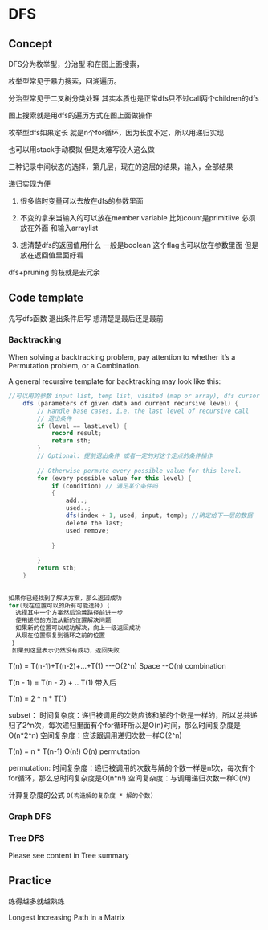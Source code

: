 # DFS

## Concept

DFS分为枚举型，分治型 和在图上面搜索，

枚举型常见于暴力搜索，回溯遍历。

分治型常见于二叉树分类处理 其实本质也是正常dfs只不过call两个children的dfs

图上搜索就是用dfs的遍历方式在图上面做操作



枚举型dfs如果定长 就是n个for循环，因为长度不定，所以用递归实现

也可以用stack手动模拟 但是太难写没人这么做

三种记录中间状态的选择，第几层，现在的这层的结果，输入，全部结果

递归实现方便

1. 很多临时变量可以去放在dfs的参数里面

2. 不变的拿来当输入的可以放在member variable 比如count是primitiive 必须放在外面 和输入arraylist

3. 想清楚dfs的返回值用什么 一般是boolean 这个flag也可以放在参数里面 但是放在返回值里面好看

   

dfs+pruning 剪枝就是去冗余

## Code template

先写dfs函数 退出条件后写 想清楚是最后还是最前

### Backtracking

When solving a backtracking problem, pay attention to whether it’s a Permutation problem, or a Combination.

A general recursive template for backtracking may look like this:

```java
//可以用的参数 input list, temp list, visited (map or array), dfs cursor index 
	dfs (parameters of given data and current recursive level) {
        // Handle base cases, i.e. the last level of recursive call
        // 退出条件 
        if (level == lastLevel) {
            record result;
            return sth;
        }
        // Optional: 提前退出条件 或者一定的对这个定点的条件操作
       
        // Otherwise permute every possible value for this level.
        for (every possible value for this level) {
            if (condition) // 满足某个条件吗 
            {
                add..;
                used..;
                dfs(index + 1, used, input, temp); //确定给下一层的数据
                delete the last;
                used remove;
             
            } 
            
        }
        return sth;
    }
    
    
如果你已经找到了解决方案，那么返回成功
for(现在位置可以的所有可能选择）｛
  选择其中一个方案然后沿着路径前进一步
  使用递归的方法从新的位置解决问题
  如果新的位置可以成功解决，向上一级返回成功
  从现在位置恢复到循环之前的位置
 ｝
 如果到这里表示仍然没有成功，返回失败


```
T(n) = T(n-1)+T(n-2)+…+T(1)      ---O(2^n)     Space --O(n)  combination

T(n - 1) = T(n - 2) + .. T(1) 带入后

T(n) = 2 ^ n * T(1)

subset：
时间复杂度：递归被调用的次数应该和解的个数是一样的，所以总共递归了2^n次，每次递归里面有个for循环所以是O(n)时间，那么时间复杂度是O(n*2^n)
空间复杂度：应该跟调用递归次数一样O(2^n)

T(n) = n * T(n-1)  O(n!)  O(n)  permutation  



permutation:
时间复杂度：递归被调用的次数与解的个数一样是n!次，每次有个for循环，那么总时间复杂度是O(n*n!)
空间复杂度：与调用递归次数一样O(n!)

计算复杂度的公式 `O(构造解的复杂度 * 解的个数)` 

### Graph DFS



### Tree DFS

Please see content in Tree summary

## Practice

练得越多就越熟练

Longest Increasing Path in a Matrix 
